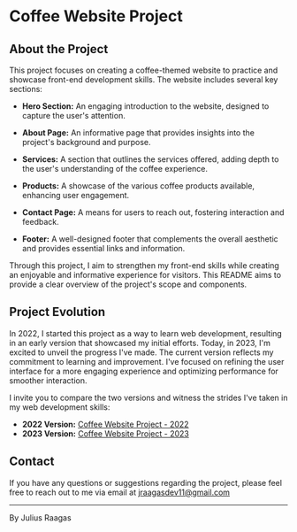 # Coffee Website Project

## About the Project

This project focuses on creating a coffee-themed website to practice and showcase front-end development skills. The website includes several key sections:

- **Hero Section:** An engaging introduction to the website, designed to capture the user's attention.

- **About Page:** An informative page that provides insights into the project's background and purpose.

- **Services:** A section that outlines the services offered, adding depth to the user's understanding of the coffee experience.

- **Products:** A showcase of the various coffee products available, enhancing user engagement.

- **Contact Page:** A means for users to reach out, fostering interaction and feedback.

- **Footer:** A well-designed footer that complements the overall aesthetic and provides essential links and information.

Through this project, I aim to strengthen my front-end skills while creating an enjoyable and informative experience for visitors. This README aims to provide a clear overview of the project's scope and components.

## Project Evolution

In 2022, I started this project as a way to learn web development, resulting in an early version that showcased my initial efforts. Today, in 2023, I'm excited to unveil the progress I've made. The current version reflects my commitment to learning and improvement. I've focused on refining the user interface for a more engaging experience and optimizing performance for smoother interaction.

I invite you to compare the two versions and witness the strides I've taken in my web development skills:

- **2022 Version:** [Coffee Website Project - 2022](https://jlscsr.github.io/coffee-website-2022/)
- **2023 Version:** [Coffee Website Project - 2023](https://jlscsr.github.io/coffee-website-2023/)

## Contact

If you have any questions or suggestions regarding the project, please feel free to reach out to me via email at jraagasdev11@gmail.com

---

By Julius Raagas
